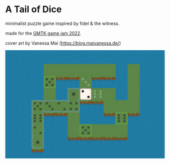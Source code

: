 # A Tail of Dice

minimalist puzzle game inspired by fidel & the witness.

made for the [GMTK game jam 2022](https://leddoo.itch.io/a-tail-of-dice).

cover art by Vanessa Mai (https://blog.maivanessa.de/)

![screenshot](/screenshot-2.png)

